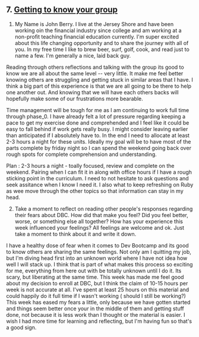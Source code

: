 ## 7. [Getting to know your group](7_get_to_know_your_group/readme.md)

1. My Name is John Berry. I live at the Jersey Shore and have been working oin the financial industry since college and am working at a non-profit teaching financial education currently.  I'm super excited about this life changing opportunity and to share the journey with all of you.  In my free time I like to brew beer, surf, golf, cook, and read just to name a few.  I'm generally a nice, laid back guy.

Reading through others reflections and talking with the group its good to know we are all about the same level -- very little.  It make me feel better knowing others are struggling and getting stuck in similar areas that I have.  I think a big part of this experience is that we are all going to be there to help one another out.  And knowing that we will have each others backs will hopefully make some of our frustrations more bearable.

Time management will be tough for me as I am continuing to work full time through phase_0.  I have already felt a lot of pressure regarding keeping a pace to get my exercise done and comprehended and I feel like it could be easy to fall behind if work gets really busy.  I might consider leaving earlier than anticipated if I absolutely have to.  In the end I need to allocate at least 2-3 hours a night for these units.  Ideally my goal will be to have most of the parts complete by friday night so I can spend the weekend going back over rough spots for complete comprehension and understanding. 

Plan : 2-3 hours a night - toally focused, review and complete on the weekend.  Pairing when I can fit it in along with office hours if I have a rough sticking point in the curriculum. I need to not hesitate to ask questions and seek assitance when I know I need it.  I also what to keep refreshing on Ruby as wee move through the other topics so that information can stay in my head.


2. Take a moment to reflect on reading other people's responses regarding their fears about DBC. How did that make you feel? Did you feel better, worse, or something else all together? How has your experience this week influenced your feelings? All feelings are welcome and ok. Just take a moment to think about it and write it down. 


I have a healthy dose of fear when it comes to Dev Bootcamp and its good to know others are sharing the same feelings.  Not only am I quitting my job, but I'm diving head first into an unknown world where I have not idea how well I will stack up.  I think that is part of what makes this process so exciting for me, everything from here out with be totally unknown until I do it.  Its scary, but liberating at the same time.  This week has made me feel good about my decision to enroll at DBC, but I think the claim of 10-15 hours per week is not accurate at all.  I've spent at least 25 hours on this material and could happily do it full time if I wasn't working ( should I still be working?)  This week has eased my fears a little, only because we have gotten started and things seem better once your in the middle of them and getting stuff done, not because it is less work than I thought or the material is easier.  I wish I had more time for learning and reflecting, but I'm having fun so that's a good sign.
